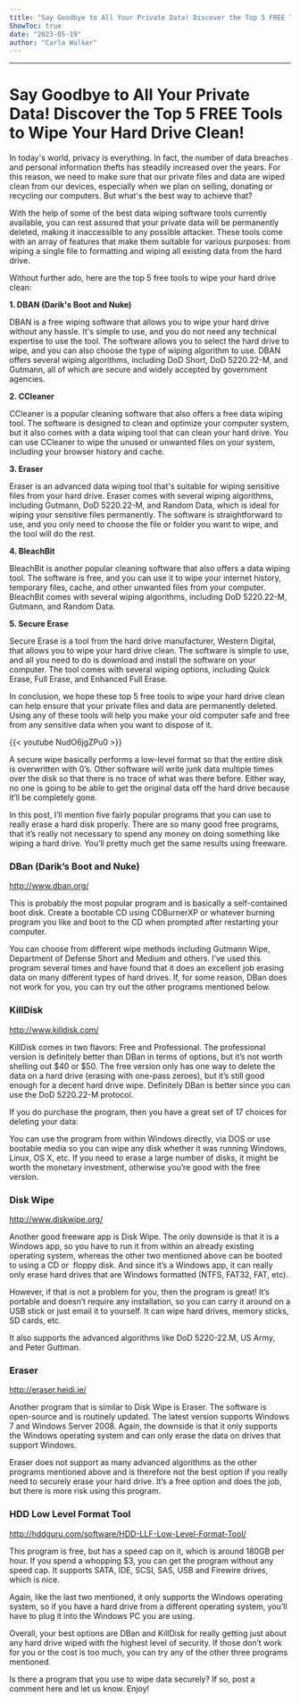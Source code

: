 ```yaml
---
title: "Say Goodbye to All Your Private Data! Discover the Top 5 FREE Tools to Wipe Your Hard Drive Clean!"
ShowToc: true 
date: "2023-05-19"
author: "Carla Walker"
---
```

*****
# Say Goodbye to All Your Private Data! Discover the Top 5 FREE Tools to Wipe Your Hard Drive Clean!

In today's world, privacy is everything. In fact, the number of data breaches and personal information thefts has steadily increased over the years. For this reason, we need to make sure that our private files and data are wiped clean from our devices, especially when we plan on selling, donating or recycling our computers. But what's the best way to achieve that? 

With the help of some of the best data wiping software tools currently available, you can rest assured that your private data will be permanently deleted, making it inaccessible to any possible attacker. These tools come with an array of features that make them suitable for various purposes: from wiping a single file to formatting and wiping all existing data from the hard drive. 

Without further ado, here are the top 5 free tools to wipe your hard drive clean: 

**1. DBAN (Darik's Boot and Nuke)**

DBAN is a free wiping software that allows you to wipe your hard drive without any hassle. It's simple to use, and you do not need any technical expertise to use the tool. The software allows you to select the hard drive to wipe, and you can also choose the type of wiping algorithm to use. DBAN offers several wiping algorithms, including DoD Short, DoD 5220.22-M, and Gutmann, all of which are secure and widely accepted by government agencies.

**2. CCleaner**

CCleaner is a popular cleaning software that also offers a free data wiping tool. The software is designed to clean and optimize your computer system, but it also comes with a data wiping tool that can clean your hard drive. You can use CCleaner to wipe the unused or unwanted files on your system, including your browser history and cache.

**3. Eraser**

Eraser is an advanced data wiping tool that's suitable for wiping sensitive files from your hard drive. Eraser comes with several wiping algorithms, including Gutmann, DoD 5220.22-M, and Random Data, which is ideal for wiping your sensitive files permanently. The software is straightforward to use, and you only need to choose the file or folder you want to wipe, and the tool will do the rest.

**4. BleachBit**

BleachBit is another popular cleaning software that also offers a data wiping tool. The software is free, and you can use it to wipe your internet history, temporary files, cache, and other unwanted files from your computer. BleachBit comes with several wiping algorithms, including DoD 5220.22-M, Gutmann, and Random Data.

**5. Secure Erase**

Secure Erase is a tool from the hard drive manufacturer, Western Digital, that allows you to wipe your hard drive clean. The software is simple to use, and all you need to do is download and install the software on your computer. The tool comes with several wiping options, including Quick Erase, Full Erase, and Enhanced Full Erase.

In conclusion, we hope these top 5 free tools to wipe your hard drive clean can help ensure that your private files and data are permanently deleted. Using any of these tools will help you make your old computer safe and free from any sensitive data when you want to dispose of it.

{{< youtube NudO6jgZPu0 >}} 



A secure wipe basically performs a low-level format so that the entire disk is overwritten with 0’s. Other software will write junk data multiple times over the disk so that there is no trace of what was there before. Either way, no one is going to be able to get the original data off the hard drive because it’ll be completely gone.
 
In this post, I’ll mention five fairly popular programs that you can use to really erase a hard disk properly. There are so many good free programs, that it’s really not necessary to spend any money on doing something like wiping a hard drive. You’ll pretty much get the same results using freeware.
 

 
### DBan (Darik’s Boot and Nuke)
 
http://www.dban.org/
 
This is probably the most popular program and is basically a self-contained boot disk. Create a bootable CD using CDBurnerXP or whatever burning program you like and boot to the CD when prompted after restarting your computer.
 
You can choose from different wipe methods including Gutmann Wipe, Department of Defense Short and Medium and others. I’ve used this program several times and have found that it does an excellent job erasing data on many different types of hard drives. If, for some reason, DBan does not work for you, you can try out the other programs mentioned below.
 
### KillDisk
 
http://www.killdisk.com/
 
KillDisk comes in two flavors: Free and Professional. The professional version is definitely better than DBan in terms of options, but it’s not worth shelling out $40 or $50. The free version only has one way to delete the data on a hard drive (erasing with one-pass zeroes), but it’s still good enough for a decent hard drive wipe. Definitely DBan is better since you can use the DoD 5220.22-M protocol.
 
If you do purchase the program, then you have a great set of 17 choices for deleting your data:
 
You can use the program from within Windows directly, via DOS or use bootable media so you can wipe any disk whether it was running Windows, Linux, OS X, etc. If you need to erase a large number of disks, it might be worth the monetary investment, otherwise you’re good with the free version.
 
### Disk Wipe
 
http://www.diskwipe.org/
 
Another good freeware app is Disk Wipe. The only downside is that it is a Windows app, so you have to run it from within an already existing operating system, whereas the other two mentioned above can be booted to using a CD or  floppy disk. And since it’s a Windows app, it can really only erase hard drives that are Windows formatted (NTFS, FAT32, FAT, etc).
 
However, if that is not a problem for you, then the program is great! It’s portable and doesn’t require any installation, so you can carry it around on a USB stick or just email it to yourself. It can wipe hard drives, memory sticks, SD cards, etc.
 
It also supports the advanced algorithms like DoD 5220-22.M, US Army, and Peter Guttman.
 
### Eraser
 
http://eraser.heidi.ie/
 
Another program that is similar to Disk Wipe is Eraser. The software is open-source and is routinely updated. The latest version supports Windows 7 and Windows Server 2008. Again, the downside is that it only supports the Windows operating system and can only erase the data on drives that support Windows.
 
Eraser does not support as many advanced algorithms as the other programs mentioned above and is therefore not the best option if you really need to securely erase your hard drive. It’s a free option and does the job, but there is more risk using this program.
 
### HDD Low Level Format Tool
 
http://hddguru.com/software/HDD-LLF-Low-Level-Format-Tool/
 
This program is free, but has a speed cap on it, which is around 180GB per hour. If you spend a whopping $3, you can get the program without any speed cap. It supports SATA, IDE, SCSI, SAS, USB and Firewire drives, which is nice.
 
Again, like the last two mentioned, it only supports the Windows operating system, so if you have a hard drive from a different operating system, you’ll have to plug it into the Windows PC you are using.
 
Overall, your best options are DBan and KillDisk for really getting just about any hard drive wiped with the highest level of security. If those don’t work for you or the cost is too much, you can try any of the other three programs mentioned.
 
Is there a program that you use to wipe data securely? If so, post a comment here and let us know. Enjoy!



